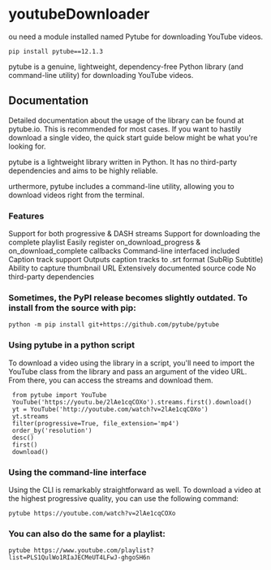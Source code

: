 # youtubeDownloader

ou need a module installed named Pytube for downloading YouTube videos.

    pip install pytube==12.1.3 


pytube is a genuine, lightweight, dependency-free Python library (and command-line utility) for downloading YouTube videos.

## Documentation
Detailed documentation about the usage of the library can be found at pytube.io. This is recommended for most cases. If you want to hastily download a single video, the quick start guide below might be what you're looking for.

pytube is a lightweight library written in Python. It has no third-party dependencies and aims to be highly reliable.

urthermore, pytube includes a command-line utility, allowing you to download videos right from the terminal.

### Features
Support for both progressive & DASH streams
Support for downloading the complete playlist
Easily register on_download_progress & on_download_complete callbacks
Command-line interfaced included
Caption track support
Outputs caption tracks to .srt format (SubRip Subtitle)
Ability to capture thumbnail URL
Extensively documented source code
No third-party dependencies

### Sometimes, the PyPI release becomes slightly outdated. To install from the source with pip:


    python -m pip install git+https://github.com/pytube/pytube 



### Using pytube in a python script
To download a video using the library in a script, you'll need to import the YouTube class from the library and pass an argument of the video URL. From there, you can access the streams and download them.

~~~
 from pytube import YouTube
 YouTube('https://youtu.be/2lAe1cqCOXo').streams.first().download()
 yt = YouTube('http://youtube.com/watch?v=2lAe1cqCOXo')
 yt.streams
 filter(progressive=True, file_extension='mp4')
 order_by('resolution')
 desc()
 first()
 download()
 ~~~

### Using the command-line interface
Using the CLI is remarkably straightforward as well. To download a video at the highest progressive quality, you can use the following command:

    pytube https://youtube.com/watch?v=2lAe1cqCOXo


### You can also do the same for a playlist:

    pytube https://www.youtube.com/playlist?list=PLS1QulWo1RIaJECMeUT4LFwJ-ghgoSH6n
